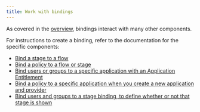 ```yaml
---
title: Work with bindings
---
```


As covered in the [overview](./index.md), bindings interact with many other components.

For instructions to create a binding, refer to the documentation for the specific components:

- [Bind a stage to a flow](../stages/index.md#bind-a-stage-to-a-flow)
- [Bind a policy to a flow or stage](../../../customize/policies/working_with_policies.md#bind-a-policy-to-a-flow-or-stage)
- [Bind users or groups to a specific application with an Application Entitlement](../../applications/manage_apps.mdx#application-entitlements)
- [Bind a policy to a specific application when you create a new application and provider](../../applications/manage_apps.mdx#instructions)
- [Bind users and groups to a stage binding, to define whether or not that stage is shown](../stages/index.md#bind-users-and-groups-to-a-flows-stage-binding)
